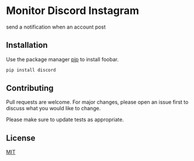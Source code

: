 # Monitor Discord Instagram 
send a notification when an account post  
## Installation

Use the package manager [pip](https://pip.pypa.io/en/stable/) to install foobar.

```bash
pip install discord 
```

## Contributing
Pull requests are welcome. For major changes, please open an issue first to discuss what you would like to change.

Please make sure to update tests as appropriate.

## License
[MIT](https://choosealicense.com/licenses/mit/)
